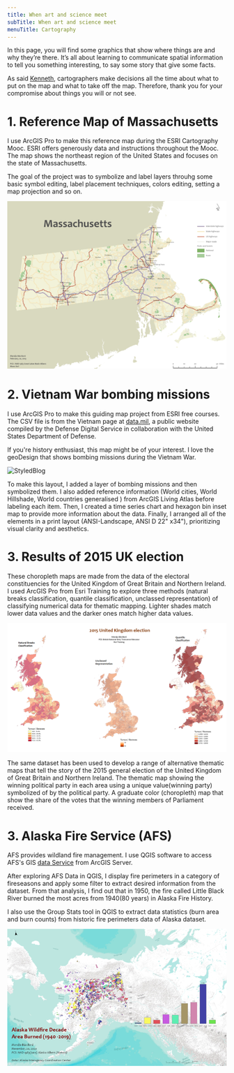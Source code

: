 ```yaml
---
title: When art and science meet
subTitle: When art and science meet
menuTitle: Cartography
---
```


In this page, you will find some graphics that show where things are and why they’re there. It’s all about learning to communicate spatial information to tell you something interesting, to say some story that give some facts.

As said <a href="https://twitter.com/kennethfield" target="_blank">Kenneth</a>, cartographers make decisions all the time about what to put on the map and what to take off the map. Therefore, thank you for your compromise about things you will or not see.

# 1. Reference Map of Massachusetts

I use ArcGIS Pro to make this reference map during the ESRI Cartography Mooc. ESRI offers generously data and instructions throughout the Mooc. The map shows the northeast region of the United States and focuses on the state of Massachusetts.

The goal of the project was to symbolize and label layers throuhg some basic symbol editing, label placement techniques, colors editing, setting a map projection and so on.

![StyledBlog](./gatsby-styled-blog-starterrztsss.png)

# 2. Vietnam War bombing missions

I use ArcGIS Pro to make this guiding map project from ESRI free courses. The CSV file is from the Vietnam page at <a href="https://insight.livestories.com/s/v2/vietnam/48973b96-8add-4898-9b33-af2a676b10bb/" target="_blank">data.mil</a>, a public website compiled by the Defense Digital Service in collaboration with the United States Department of Defense.

If you're history enthusiast, this map might be of your interest. I love the geoDesign that shows bombing missions during the Vietnam War.

![StyledBlog](./gatsby-styled-blog-starterrztstgv.png)

To make this layout, I added a layer of bombing missions and then symbolized them. I also added reference information (World cities, World Hillshade, World countries generalised ) from ArcGIS Living Atlas before labeling each item. Then, I created a time series chart and hexagon bin inset map to provide more information about the data. Finally, I arranged all of the elements in a print layout (ANSI-Landscape, ANSI D 22" x34"), prioritizing visual clarity and aesthetics.

# 3. Results of 2015 UK election

These choropleth maps are made from the data of the electoral constituencies for the United Kingdom of Great Britain and Northern Ireland. I used ArcGIS Pro from Esri Training to explore three methods (natural breaks classification, quantile classification, unclassed representation) of classifying numerical data for thematic mapping. Lighter shades match lower data values and the darker ones match higher data values.

![StyledBlog](./gatsby-styled-blog-starterrtsadiff2.png)

The same dataset has been used to develop a range of alternative thematic maps that tell the story of the 2015 general election of the United Kingdom of Great Britain and Northern Ireland. The thematic map showing the winning political party in each area using a unique value(winning party) symbolized of by the political party. A graduate color (choropleth) map that show the share of the votes that the winning members of Parliament received.

# 3. Alaska Fire Service (AFS)

AFS provides wildland fire management. I use QGIS software to access AFS's GIS <a href="https://fire.ak.blm.gov/arcgis/rest/services/MapAndFeatureServices" target="_blank">data Service</a> from ArcGIS Server.

After exploring AFS Data in QGIS, I display fire perimeters in a category of fireseasons and apply some filter to extract desired information from the dataset. From that analysis, I find out that in 1950, the fire called Little Black River burned the most acres from 1940(80 years) in Alaska Fire History.

I also use the Group Stats tool in QGIS to extract data statistics (burn area and burn counts) from historic fire perimeters data of Alaska dataset.

![StyledBlog](./gatsby-styled-blog-starterrtgsig.PNG)
